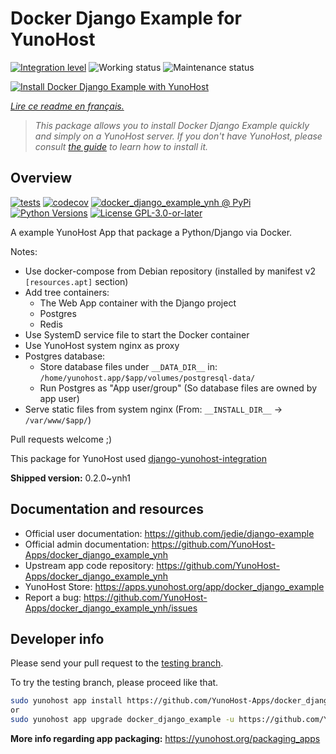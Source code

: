 <!--
N.B.: This README was automatically generated by https://github.com/YunoHost/apps/tree/master/tools/README-generator
It shall NOT be edited by hand.
-->

# Docker Django Example for YunoHost

[![Integration level](https://dash.yunohost.org/integration/docker_django_example.svg)](https://dash.yunohost.org/appci/app/docker_django_example) ![Working status](https://ci-apps.yunohost.org/ci/badges/docker_django_example.status.svg) ![Maintenance status](https://ci-apps.yunohost.org/ci/badges/docker_django_example.maintain.svg)

[![Install Docker Django Example with YunoHost](https://install-app.yunohost.org/install-with-yunohost.svg)](https://install-app.yunohost.org/?app=docker_django_example)

*[Lire ce readme en français.](./README_fr.md)*

> *This package allows you to install Docker Django Example quickly and simply on a YunoHost server.
If you don't have YunoHost, please consult [the guide](https://yunohost.org/#/install) to learn how to install it.*

## Overview

[![tests](https://github.com/YunoHost-Apps/docker_django_example_ynh/actions/workflows/tests.yml/badge.svg?branch=main)](https://github.com/YunoHost-Apps/docker_django_example_ynh/actions/workflows/tests.yml)
[![codecov](https://codecov.io/github/jedie/docker_django_example_ynh/branch/main/graph/badge.svg)](https://app.codecov.io/github/jedie/docker_django_example_ynh)
[![docker_django_example_ynh @ PyPi](https://img.shields.io/pypi/v/docker_django_example_ynh?label=docker_django_example_ynh%20%40%20PyPi)](https://pypi.org/project/docker_django_example_ynh/)
[![Python Versions](https://img.shields.io/pypi/pyversions/docker_django_example_ynh)](https://github.com/YunoHost-Apps/docker_django_example_ynh/blob/main/pyproject.toml)
[![License GPL-3.0-or-later](https://img.shields.io/pypi/l/docker_django_example_ynh)](https://github.com/YunoHost-Apps/docker_django_example_ynh/blob/main/LICENSE)

A example YunoHost App that package a Python/Django via Docker.

Notes:

 * Use docker-compose from Debian repository (installed by manifest v2 `[resources.apt]` section)
 * Add tree containers:
   * The Web App container with the Django project
   * Postgres
   * Redis
 * Use SystemD service file to start the Docker container
 * Use YunoHost system nginx as proxy
 * Postgres database:
   * Store database files under `__DATA_DIR__` in: `/home/yunohost.app/$app/volumes/postgresql-data/`
   * Run Postgres as "App user/group" (So database files are owned by app user)
 * Serve static files from system nginx (From: `__INSTALL_DIR__` -> `/var/www/$app/`)


Pull requests welcome ;)

This package for YunoHost used [django-yunohost-integration](https://github.com/YunoHost-Apps/django_yunohost_integration)


**Shipped version:** 0.2.0~ynh1
## Documentation and resources

* Official user documentation: <https://github.com/jedie/django-example>
* Official admin documentation: <https://github.com/YunoHost-Apps/docker_django_example_ynh>
* Upstream app code repository: <https://github.com/YunoHost-Apps/docker_django_example_ynh>
* YunoHost Store: <https://apps.yunohost.org/app/docker_django_example>
* Report a bug: <https://github.com/YunoHost-Apps/docker_django_example_ynh/issues>

## Developer info

Please send your pull request to the [testing branch](https://github.com/YunoHost-Apps/docker_django_example_ynh/tree/testing).

To try the testing branch, please proceed like that.

``` bash
sudo yunohost app install https://github.com/YunoHost-Apps/docker_django_example_ynh/tree/testing --debug
or
sudo yunohost app upgrade docker_django_example -u https://github.com/YunoHost-Apps/docker_django_example_ynh/tree/testing --debug
```

**More info regarding app packaging:** <https://yunohost.org/packaging_apps>
